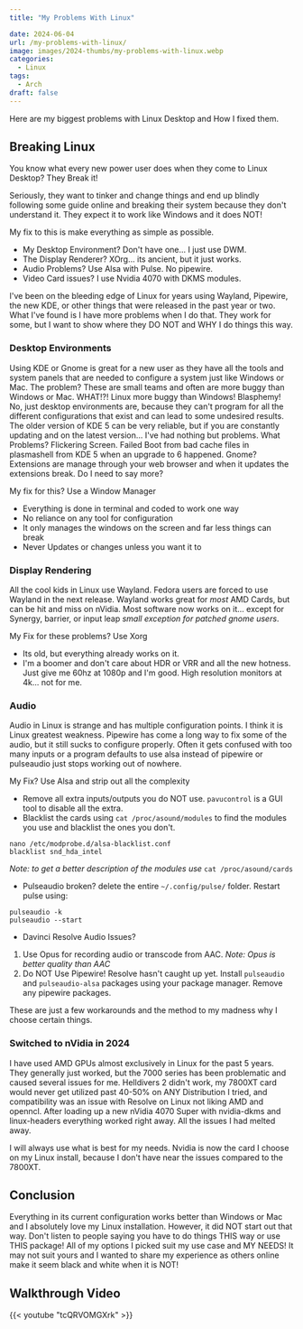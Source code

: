 ```yaml
---
title: "My Problems With Linux"

date: 2024-06-04
url: /my-problems-with-linux/
image: images/2024-thumbs/my-problems-with-linux.webp
categories:
  - Linux
tags:
  - Arch
draft: false
---
```

Here are my biggest problems with Linux Desktop and How I fixed them.
<!--more-->

## Breaking Linux

You know what every new power user does when they come to Linux Desktop? They Break it! 

Seriously, they want to tinker and change things and end up blindly following some guide online and breaking their system because they don't understand it. They expect it to work like Windows and it does NOT!

My fix to this is make everything as simple as possible. 

- My Desktop Environment? Don't have one... I just use DWM. 
- The Display Renderer? XOrg... its ancient, but it just works.
- Audio Problems? Use Alsa with Pulse. No pipewire.
- Video Card issues? I use Nvidia 4070 with DKMS modules.

I've been on the bleeding edge of Linux for years using Wayland, Pipewire, the new KDE, or other things that were released in the past year or two. What I've found is I have more problems when I do that. They work for some, but I want to show where they DO NOT and WHY I do things this way.

### Desktop Environments

Using KDE or Gnome is great for a new user as they have all the tools and system panels that are needed to configure a system just like Windows or Mac. The problem? These are small teams and often are more buggy than Windows or Mac. WHAT!?! Linux more buggy than Windows! Blasphemy! No, just desktop environments are, because they can't program for all the different configurations that exist and can lead to some undesired results. The older version of KDE 5 can be very reliable, but if you are constantly updating and on the latest version... I've had nothing but problems. What Problems? Flickering Screen. Failed Boot from bad cache files in plasmashell from KDE 5 when an upgrade to 6 happened. Gnome? Extensions are manage through your web browser and when it updates the extensions break. Do I need to say more?

My fix for this? Use a Window Manager

- Everything is done in terminal and coded to work one way
- No reliance on any tool for configuration
- It only manages the windows on the screen and far less things can break
- Never Updates or changes unless you want it to

### Display Rendering

All the cool kids in Linux use Wayland. Fedora users are forced to use Wayland in the next release. Wayland works great for *most* AMD Cards, but can be hit and miss on nVidia. Most software now works on it... except for Synergy, barrier, or input leap *small exception for patched gnome users*. 

My Fix for these problems? Use Xorg

- Its old, but everything already works on it.
- I'm a boomer and don't care about HDR or VRR and all the new hotness. Just give me 60hz at 1080p and I'm good. High resolution monitors at 4k... not for me.

### Audio

Audio in Linux is strange and has multiple configuration points. I think it is Linux greatest weakness. Pipewire has come a long way to fix some of the audio, but it still sucks to configure properly. Often it gets confused with too many inputs or a program defaults to use alsa instead of pipewire or pulseaudio just stops working out of nowhere.

My Fix? Use Alsa and strip out all the complexity

- Remove all extra inputs/outputs you do NOT use. `pavucontrol` is a GUI tool to disable all the extra.
- Blacklist the cards using `cat /proc/asound/modules` to find the modules you use and blacklist the ones you don't.
```
nano /etc/modprobe.d/alsa-blacklist.conf
blacklist snd_hda_intel
```
*Note: to get a better description of the modules use* `cat /proc/asound/cards` 
- Pulseaudio broken? delete the entire `~/.config/pulse/` folder. Restart pulse using:
```
pulseaudio -k
pulseaudio --start
```
- Davinci Resolve Audio Issues? 

1. Use Opus for recording audio or transcode from AAC. *Note: Opus is better quality than AAC*
2. Do NOT Use Pipewire! Resolve hasn't caught up yet. Install `pulseaudio` and `pulseaudio-alsa` packages using your package manager. Remove any pipewire packages.

These are just a few workarounds and the method to my madness why I choose certain things. 

### Switched to nVidia in 2024

I have used AMD GPUs almost exclusively in Linux for the past 5 years. They generally just worked, but the 7000 series has been problematic and caused several issues for me. Helldivers 2 didn't work, my 7800XT card would never get utilized past 40-50% on ANY Distribution I tried, and compatibility was an issue with Resolve on Linux not liking AMD and openncl. After loading up a new nVidia 4070 Super with nvidia-dkms and linux-headers everything worked right away. All the issues I had melted away. 

I will always use what is best for my needs. Nvidia is now the card I choose on my Linux install, because I don't have near the issues compared to the 7800XT. 

## Conclusion

Everything in its current configuration works better than Windows or Mac and I absolutely love my Linux installation. However, it did NOT start out that way. Don't listen to people saying you have to do things THIS way or use THIS package! All of my options I picked suit my use case and MY NEEDS! It may not suit yours and I wanted to share my experience as others online make it seem black and white when it is NOT!

## Walkthrough Video

{{< youtube "tcQRVOMGXrk" >}}

